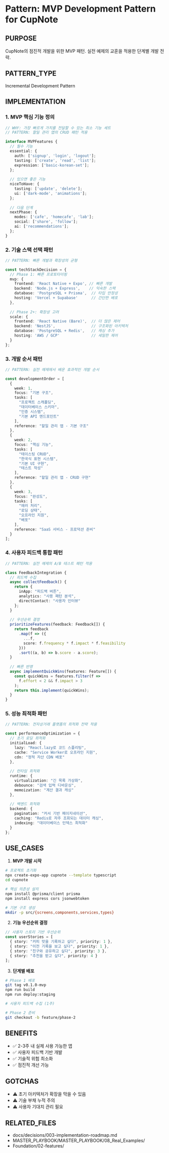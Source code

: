 # Pattern: MVP Development Pattern for CupNote

## PURPOSE
CupNote의 점진적 개발을 위한 MVP 패턴. 실전 예제의 교훈을 적용한 단계별 개발 전략.

## PATTERN_TYPE
Incremental Development Pattern

## IMPLEMENTATION

### 1. MVP 핵심 기능 정의
```typescript
// WHY: 가장 빠르게 가치를 전달할 수 있는 최소 기능 세트
// PATTERN: 할일 관리 앱의 CRUD 패턴 적용

interface MVPFeatures {
  // 필수 기능
  essential: {
    auth: ['signup', 'login', 'logout'];
    tasting: ['create', 'read', 'list'];
    expression: ['basic-korean-set'];
  };
  
  // 있으면 좋은 기능
  niceToHave: {
    tasting: ['update', 'delete'];
    ui: ['dark-mode', 'animations'];
  };
  
  // 다음 단계
  nextPhase: {
    modes: ['cafe', 'homecafe', 'lab'];
    social: ['share', 'follow'];
    ai: ['recommendations'];
  };
}
```

### 2. 기술 스택 선택 패턴
```typescript
// PATTERN: 빠른 개발과 확장성의 균형

const techStackDecision = {
  // Phase 1: 빠른 프로토타이핑
  mvp: {
    frontend: 'React Native + Expo', // 빠른 개발
    backend: 'Node.js + Express',    // 익숙한 스택
    database: 'PostgreSQL + Prisma',  // 타입 안정성
    hosting: 'Vercel + Supabase'      // 간단한 배포
  },
  
  // Phase 2+: 확장성 고려
  scale: {
    frontend: 'React Native (Bare)',  // 더 많은 제어
    backend: 'NestJS',                // 구조화된 아키텍처
    database: 'PostgreSQL + Redis',   // 캐싱 추가
    hosting: 'AWS / GCP'              // 세밀한 제어
  }
};
```

### 3. 개발 순서 패턴
```typescript
// PATTERN: 실전 예제에서 배운 효과적인 개발 순서

const developmentOrder = [
  {
    week: 1,
    focus: "기본 구조",
    tasks: [
      "프로젝트 스캐폴딩",
      "데이터베이스 스키마",
      "인증 시스템",
      "기본 API 엔드포인트"
    ],
    reference: "할일 관리 앱 - 기본 구조"
  },
  {
    week: 2,
    focus: "핵심 기능",
    tasks: [
      "테이스팅 CRUD",
      "한국식 표현 시스템",
      "기본 UI 구현",
      "테스트 작성"
    ],
    reference: "할일 관리 앱 - CRUD 구현"
  },
  {
    week: 3,
    focus: "완성도",
    tasks: [
      "에러 처리",
      "로딩 상태",
      "오프라인 지원",
      "배포"
    ],
    reference: "SaaS 서비스 - 프로덕션 준비"
  }
];
```

### 4. 사용자 피드백 통합 패턴
```typescript
// PATTERN: 실전 예제의 A/B 테스트 패턴 적용

class FeedbackIntegration {
  // 피드백 수집
  async collectFeedback() {
    return {
      inApp: "피드백 버튼",
      analytics: "사용 패턴 분석",
      directContact: "사용자 인터뷰"
    };
  }
  
  // 우선순위 결정
  prioritizeFeatures(feedback: Feedback[]) {
    return feedback
      .map(f => ({
        ...f,
        score: f.frequency * f.impact * f.feasibility
      }))
      .sort((a, b) => b.score - a.score);
  }
  
  // 빠른 반영
  async implementQuickWins(features: Feature[]) {
    const quickWins = features.filter(f => 
      f.effort < 2 && f.impact > 3
    );
    return this.implement(quickWins);
  }
}
```

### 5. 성능 최적화 패턴
```typescript
// PATTERN: 전자상거래 플랫폼의 최적화 전략 적용

const performanceOptimization = {
  // 초기 로딩 최적화
  initialLoad: {
    lazy: "React.lazy로 코드 스플리팅",
    cache: "Service Worker로 오프라인 지원",
    cdn: "정적 자산 CDN 배포"
  },
  
  // 런타임 최적화
  runtime: {
    virtualization: "긴 목록 가상화",
    debounce: "검색 입력 디바운싱",
    memoization: "계산 결과 캐싱"
  },
  
  // 백엔드 최적화
  backend: {
    pagination: "커서 기반 페이지네이션",
    caching: "Redis로 자주 조회되는 데이터 캐싱",
    indexing: "데이터베이스 인덱스 최적화"
  }
};
```

## USE_CASES

1. **MVP 개발 시작**
```bash
# 프로젝트 초기화
npx create-expo-app cupnote --template typescript
cd cupnote

# 핵심 의존성 설치
npm install @prisma/client prisma
npm install express cors jsonwebtoken

# 기본 구조 생성
mkdir -p src/{screens,components,services,types}
```

2. **기능 우선순위 결정**
```typescript
// 사용자 스토리 기반 우선순위
const userStories = [
  { story: "커피 맛을 기록하고 싶다", priority: 1 },
  { story: "이전 기록을 보고 싶다", priority: 1 },
  { story: "친구와 공유하고 싶다", priority: 3 },
  { story: "추천을 받고 싶다", priority: 4 }
];
```

3. **단계별 배포**
```bash
# Phase 1 배포
git tag v0.1.0-mvp
npm run build
npm run deploy:staging

# 사용자 피드백 수집 (1주)

# Phase 2 준비
git checkout -b feature/phase-2
```

## BENEFITS
- ✅ 2-3주 내 실제 사용 가능한 앱
- ✅ 사용자 피드백 기반 개발
- ✅ 기술적 위험 최소화
- ✅ 점진적 개선 가능

## GOTCHAS
- ⚠️ 초기 아키텍처가 확장을 막을 수 있음
- ⚠️ 기술 부채 누적 주의
- ⚠️ 사용자 기대치 관리 필요

## RELATED_FILES
- docs/decisions/003-implementation-roadmap.md
- MASTER_PLAYBOOK/MASTER_PLAYBOOK/08_Real_Examples/
- Foundation/02-features/